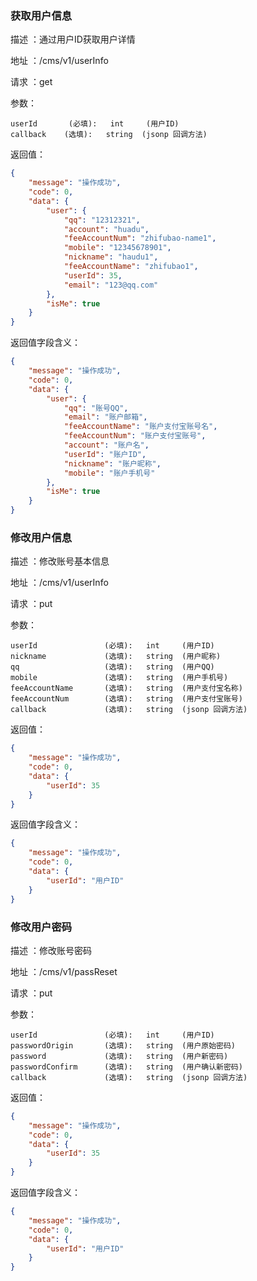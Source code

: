 ### 获取用户信息

描述 ：通过用户ID获取用户详情

地址 ：/cms/v1/userInfo

请求 ：get

参数：

```
userId       (必填):   int     (用户ID)
callback    (选填):   string  (jsonp 回调方法)
```

返回值：
```json
{
    "message": "操作成功",
    "code": 0,
    "data": {
        "user": {
            "qq": "12312321",
            "account": "huadu",
            "feeAccountNum": "zhifubao-name1",
            "mobile": "12345678901",
            "nickname": "haudu1",
            "feeAccountName": "zhifubao1",
            "userId": 35,
            "email": "123@qq.com"
        },
        "isMe": true
    }
}
```


返回值字段含义：
```json
{
    "message": "操作成功",
    "code": 0,
    "data": {
        "user": {
            "qq": "账号QQ",
            "email": "账户邮箱",
            "feeAccountName": "账户支付宝账号名",
            "feeAccountNum": "账户支付宝账号",
            "account": "账户名",
            "userId": "账户ID",
            "nickname": "账户昵称",
            "mobile": "账户手机号"
        },
        "isMe": true
    }
}
```

### 修改用户信息

描述 ：修改账号基本信息

地址 ：/cms/v1/userInfo

请求 ：put

参数：

```
userId               (必填):   int     (用户ID)
nickname             (选填):   string  (用户昵称)
qq                   (选填):   string  (用户QQ)
mobile               (选填):   string  (用户手机号)
feeAccountName       (选填):   string  (用户支付宝名称)
feeAccountNum        (选填):   string  (用户支付宝账号)
callback             (选填):   string  (jsonp 回调方法)
```

返回值：
```json
{
    "message": "操作成功",
    "code": 0,
    "data": {
        "userId": 35
    }
}
```


返回值字段含义：
```json
{
    "message": "操作成功",
    "code": 0,
    "data": {
        "userId": "用户ID"
    }
}
```

### 修改用户密码

描述 ：修改账号密码

地址 ：/cms/v1/passReset

请求 ：put

参数：

```
userId               (必填):   int     (用户ID)
passwordOrigin       (选填):   string  (用户原始密码)
password             (选填):   string  (用户新密码)
passwordConfirm      (选填):   string  (用户确认新密码)
callback             (选填):   string  (jsonp 回调方法)
```

返回值：
```json
{
    "message": "操作成功",
    "code": 0,
    "data": {
        "userId": 35
    }
}
```


返回值字段含义：
```json
{
    "message": "操作成功",
    "code": 0,
    "data": {
        "userId": "用户ID"
    }
}
```

